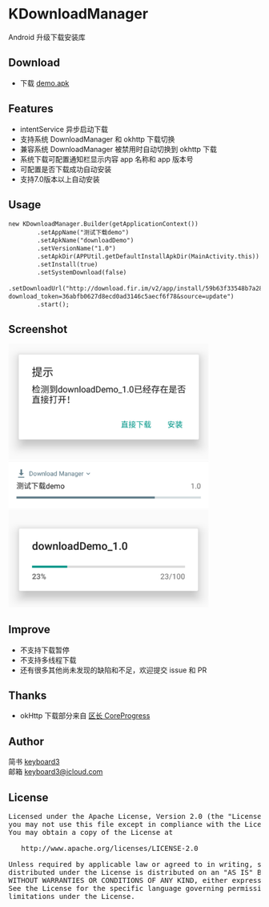 # KDownloadManager
Android 升级下载安装库

## Download
* 下载 [demo.apk](./demo.apk) <br/>

## Features
* intentService 异步启动下载
* 支持系统 DownloadManager 和 okhttp 下载切换
* 兼容系统 DownloadManager 被禁用时自动切换到 okhttp 下载
* 系统下载可配置通知栏显示内容 app 名称和 app 版本号
* 可配置是否下载成功自动安装
* 支持7.0版本以上自动安装

## Usage
```
new KDownloadManager.Builder(getApplicationContext())
        .setAppName("测试下载demo")
        .setApkName("downloadDemo")
        .setVersionName("1.0")
        .setApkDir(APPUtil.getDefaultInstallApkDir(MainActivity.this))
        .setInstall(true)
        .setSystemDownload(false)
        .setDownloadUrl("http://download.fir.im/v2/app/install/59b63f33548b7a28a000008b?download_token=36abfb0627d8ecd0ad3146c5aecf6f78&source=update")
        .start();
```

## Screenshot
<img src="./screenshot/ss1.png" width="400">
<img src="./screenshot/ss2.png" width="400">
<img src="./screenshot/ss3.png" width="400">

## Improve
* 不支持下载暂停
* 不支持多线程下载
* 还有很多其他尚未发现的缺陷和不足，欢迎提交 issue 和 PR

## Thanks
* okHttp 下载部分来自 [区长 CoreProgress](https://github.com/lizhangqu/CoreProgress)

## Author

简书 [keyboard3](http://www.jianshu.com/users/62329de8c8a6/latest_articles)<br>
邮箱 keyboard3@icloud.com

## License
<pre>
Licensed under the Apache License, Version 2.0 (the "License");
you may not use this file except in compliance with the License.
You may obtain a copy of the License at

   http://www.apache.org/licenses/LICENSE-2.0

Unless required by applicable law or agreed to in writing, software
distributed under the License is distributed on an "AS IS" BASIS,
WITHOUT WARRANTIES OR CONDITIONS OF ANY KIND, either express or implied.
See the License for the specific language governing permissions and
limitations under the License.
</pre>
